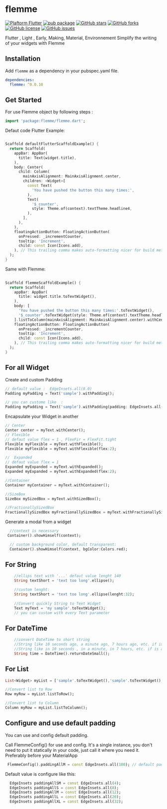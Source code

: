# flemme

[![Plaftorm Flutter](https://img.shields.io/badge/Platform-Flutter-02569B?logo=flutter)](https://flutter.dev) [![pub package](https://img.shields.io/pub/v/flemme.svg)](https://pub.dartlang.org/packages/flemme) [![GitHub stars](https://img.shields.io/github/stars/SIDGEY/flemme_dev)](https://github.com/SIDGEY/flemme_dev/stargazers) [![GitHub forks](https://img.shields.io/github/forks/SIDGEY/flemme_dev)](https://github.com/fluttercandies/extended_text_field/network)  [![GitHub license](https://img.shields.io/github/license/SIDGEY/flemme_dev)](https://github.com/SIDGEY/flemme_dev/blob/master/LICENSE)  [![GitHub issues](https://img.shields.io/github/issues/SIDGEY/flemme_dev)](https://github.com/SIDGEY/flemme_dev/issues)

Flutter , Light , Early, Making, Material, Environnement
Simplify the writing of your widgets with Flemme

## Installation

Add `flemme` as a dependency in your pubspec.yaml file.

```yaml
dependencies:
  flemme: ^0.0.10
```

## Get Started

For use Flemme object by following steps :

```dart
import 'package:flemme/flemme.dart';
```

Defaut code Flutter Example:

```dart

Scaffold defaultFlutterScaffoldExample() {
  return Scaffold(
    appBar: AppBar(
      title: Text(widget.title),
    ),
    body: Center(
      child: Column(
        mainAxisAlignment: MainAxisAlignment.center,
        children: <Widget>[
          const Text(
            'You have pushed the button this many times:',
          ),
          Text(
            '$_counter',
            style: Theme.of(context).textTheme.headline4,
          ),
        ],
      ),
    ),
    floatingActionButton: FloatingActionButton(
      onPressed: _incrementCounter,
      tooltip: 'Increment',
      child: const Icon(Icons.add),
    ), // This trailing comma makes auto-formatting nicer for build methods.
  );
}

```

Same with Flemme:

```dart
 
Scaffold flemmeScaffoldExample() {
  return Scaffold(
    appBar: AppBar(
      title: widget.title.toTextWidget(),
    ),
    body: [
      'You have pushed the button this many times:'.toTextWidget(),
      '$_counter'.toTextWidget(style: Theme.of(context).textTheme.headline4),
    ].listToColumn(mainAxisAlignment: MainAxisAlignment.center).withCenter(),
    floatingActionButton: FloatingActionButton(
      onPressed: _incrementCounter,
      tooltip: 'Increment',
      child: const Icon(Icons.add),
    ), // This trailing comma makes auto-formatting nicer for build methods.
  );
}

```

## For all Widget

Create and custom Padding
```dart
// default value :  EdgeInsets.all(8.0)
Padding myPadding = Text('sample').withPadding();

// you can custome like  :  
Padding myPadding = Text('sample').withPadding(padding: EdgeInsets.all(20.0));
```

Encapsulate your Widget in another

```dart
// Center
Center center = myText.withCenter();
// Flexible
// defaut value flex = 1 , FlexFir = FlexFit.tight
Flexible myFlexible = myText.withFlexible();
Flexible myFlexible = myText.withFlexible(flex:2);

//  Expanded
// defaut value flex = 1 
Expanded myExpanded = myText.withExpanded();
Expanded myExpanded = myText.withExpanded(flex:2);

//Container
Container myContainer = myText.withContainer();

//SizeBox
SizeBox mySizedBox = myText.withSizedBox();

//FractionallySizedBox
FractionallySizedBox myFractionallySizedBox = myText.withFractionallySizedBox();
```

Generate a modal from a widget

```dart
  //context is necessary
 Container().showHimself(context);

  // custom background color, default transparent:
  Container().showHimself(context, bgColor:Colors.red);

```

## For String

```dart
    //ellips text with '...' defaut value lenght 140
    String textShort = 'text too long'.ellipse();

    //custom lenght: 
    String textShort = 'text too long'.ellipse(lenght:32);
    
    //Convert quickly String to Text Widget
    Text myText = 'my sample'.toTextWidget();
    // you can custom with every Text parameter

```

## For DateTime

```dart
    //convert DateTime to short string 
    //String like 10 seconds ago, a minute ago, 7 hours ago, etc. if is before now
    //String like in 10 seconds , in a minute, in 7 hours, etc. if is after now
    String time = DateTime().returnDateSmall();


```

## For List<Widget>

```dart
List<Widget> myList = ['sample'.toTextWidget(),'sample'.toTextWidget(),'sample'.toTextWidget(),'sample'.toTextWidget()];

//Convert list to Row
Row myRow = myList.listToRow();

//Convert list to Column
Column myRow = myList.listToColumn();
```

## Configure and use default padding
You can use and config default padding. 

Call FlemmeConfig() for use and config. It's a single instance, you don't need to put it statically in your code, just call it where you need it. Preferably before your MaterialApp
```dart
 FlemmeConfig().paddingAllM = const EdgeInsets.all(100); // default padding

```

Default value is configure like this: 
```dart
  EdgeInsets paddingAllSM = const EdgeInsets.all(4);
  EdgeInsets paddingAllS = const EdgeInsets.all(8);
  EdgeInsets paddingAllM = const EdgeInsets.all(12);
  EdgeInsets paddingAllL = const EdgeInsets.all(20);
  EdgeInsets paddingAllXL = const EdgeInsets.all(32);
```
